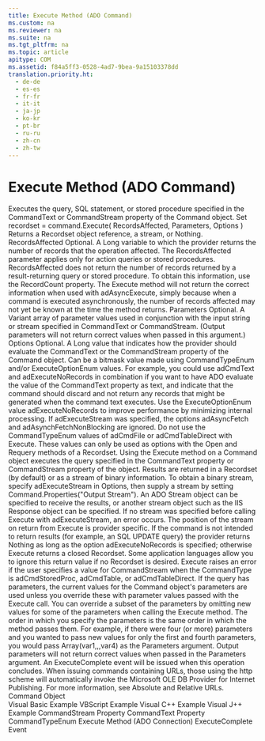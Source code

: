 ```yaml
---
title: Execute Method (ADO Command)
ms.custom: na
ms.reviewer: na
ms.suite: na
ms.tgt_pltfrm: na
ms.topic: article
apitype: COM
ms.assetid: f84a5ff3-0528-4ad7-9bea-9a15103378dd
translation.priority.ht: 
  - de-de
  - es-es
  - fr-fr
  - it-it
  - ja-jp
  - ko-kr
  - pt-br
  - ru-ru
  - zh-cn
  - zh-tw
---
```

# Execute Method (ADO Command)
<?xml version="1.0" encoding="utf-8"?>
<developerReferenceWithSyntaxDocument xmlns="http://ddue.schemas.microsoft.com/authoring/2003/5" xmlns:xlink="http://www.w3.org/1999/xlink" xmlns:xsi="http://www.w3.org/2001/XMLSchema-instance" xsi:schemaLocation="http://ddue.schemas.microsoft.com/authoring/2003/5 http://dduestorage.blob.core.windows.net/ddueschema/developer.xsd">
  <introduction>
    <para>Executes the query, SQL statement, or stored procedure specified in the <legacyLink xlink:href="4dd7e82a-8da5-4a4e-b439-11a29286fa0e">CommandText</legacyLink> or <legacyLink xlink:href="f78f61b6-87e0-48dc-961e-83d0e20da58e">CommandStream</legacyLink> property of the <legacyLink xlink:href="a02c22fb-542d-465e-a629-30fd59dcbebf">Command object</legacyLink>.</para>
  </introduction>
  <syntaxSection>
    <legacySyntax>
<legacyBold>Set</legacyBold> <parameterReference>recordset</parameterReference> = <parameterReference>command</parameterReference>.<legacyBold>Execute( </legacyBold><parameterReference>RecordsAffected</parameterReference><legacyBold>, </legacyBold><parameterReference>Parameters</parameterReference><legacyBold>, </legacyBold><parameterReference>Options </parameterReference><legacyBold>)</legacyBold></legacySyntax>
  </syntaxSection>
  <returnValue>
    <content>
      <para>Returns a <legacyLink xlink:href="ede1415f-c3df-4cc5-a05b-2576b2b84b60">Recordset</legacyLink> object reference, a stream, or <legacyBold>Nothing</legacyBold>.</para>
    </content>
  </returnValue>
  <parameters>
    <content>
      <definitionTable>
        <definedTerm> <legacyItalic>RecordsAffected</legacyItalic> </definedTerm>
        <definition>
          <para>Optional. A <legacyBold>Long</legacyBold> variable to which the provider returns the number of records that the operation affected. The <legacyItalic>RecordsAffected</legacyItalic> parameter applies only for action queries or stored procedures. <legacyItalic>RecordsAffected</legacyItalic> does not return the number of records returned by a result-returning query or stored procedure. To obtain this information, use the <legacyLink xlink:href="834f0121-394a-44d4-ad7d-999b43a6fe63">RecordCount</legacyLink> property. The <legacyBold>Execute</legacyBold> method will not return the correct information when used with <legacyBold>adAsyncExecute</legacyBold>, simply because when a command is executed asynchronously, the number of records affected may not yet be known at the time the method returns.</para>
        </definition>
        <definedTerm> <legacyItalic>Parameters</legacyItalic> </definedTerm>
        <definition>
          <para>Optional. A <languageKeyword>Variant</languageKeyword> array of parameter values used in conjunction with the input string or stream specified in <legacyBold>CommandText</legacyBold> or <legacyBold>CommandStream</legacyBold>. (Output parameters will not return correct values when passed in this argument.)</para>
        </definition>
        <definedTerm> <legacyItalic>Options</legacyItalic> </definedTerm>
        <definition>
          <para>Optional. A <languageKeyword>Long</languageKeyword> value that indicates how the provider should evaluate the <legacyLink xlink:href="4dd7e82a-8da5-4a4e-b439-11a29286fa0e">CommandText</legacyLink> or the <legacyLink xlink:href="f78f61b6-87e0-48dc-961e-83d0e20da58e">CommandStream</legacyLink> property of the <legacyLink xlink:href="a02c22fb-542d-465e-a629-30fd59dcbebf">Command</legacyLink> object. Can be a bitmask value made using <legacyLink xlink:href="4b1feb9c-a855-40fe-a906-efe688687e9f">CommandTypeEnum</legacyLink> and/or <legacyLink xlink:href="68bfa83a-5df4-4bef-8736-0f88ae8c29ea">ExecuteOptionEnum</legacyLink> values. For example, you could use <legacyBold>adCmdText</legacyBold> and <legacyBold>adExecuteNoRecords</legacyBold> in combination if you want to have ADO evaluate the value of the <legacyBold>CommandText</legacyBold> property as text, and indicate that the command should discard and not return any records that might be generated when the command text executes.</para>
        </definition>
      </definitionTable>
      <alert class="note">
        <para>Use the <legacyBold>ExecuteOptionEnum</legacyBold> value <legacyBold>adExecuteNoRecords</legacyBold> to improve performance by minimizing internal processing. If <legacyBold>adExecuteStream</legacyBold> was specified, the options <legacyBold>adAsyncFetch</legacyBold> and <legacyBold>adAsynchFetchNonBlocking</legacyBold> are ignored. Do not use the <legacyBold>CommandTypeEnum</legacyBold> values of <legacyBold>adCmdFile</legacyBold> or <legacyBold>adCmdTableDirect</legacyBold> with <legacyBold>Execute</legacyBold>. These values can only be used as options with the <legacyLink xlink:href="3236749c-4b71-4235-89e2-ccdfaaa9319d">Open</legacyLink> and <legacyLink xlink:href="d81ab76f-1aa8-4ccf-92ec-b65254dc3ea1">Requery</legacyLink> methods of a <legacyBold>Recordset</legacyBold>.</para>
      </alert>
    </content>
  </parameters>
  <languageReferenceRemarks>
    <content>
      <para>Using the <legacyBold>Execute</legacyBold> method on a <legacyBold>Command</legacyBold> object executes the query specified in the <legacyBold>CommandText</legacyBold> property or <legacyBold>CommandStream</legacyBold> property of the object.</para>
      <para>Results are returned in a <legacyBold>Recordset</legacyBold> (by default) or as a stream of binary information. To obtain a binary stream, specify <legacyBold>adExecuteStream</legacyBold> in <legacyItalic>Options</legacyItalic>, then supply a stream by setting <legacyBold>Command.Properties("Output Stream")</legacyBold>. An ADO <legacyBold>Stream</legacyBold> object can be specified to receive the results, or another stream object such as the IIS Response object can be specified. If no stream was specified before calling <legacyBold>Execute</legacyBold> with <legacyBold>adExecuteStream</legacyBold>, an error occurs. The position of the stream on return from <legacyBold>Execute</legacyBold> is provider specific.</para>
      <para>If the command is not intended to return results (for example, an SQL UPDATE query) the provider returns <legacyBold>Nothing</legacyBold> as long as the option <legacyBold>adExecuteNoRecords</legacyBold> is specified; otherwise Execute returns a closed <legacyBold>Recordset</legacyBold>. Some application languages allow you to ignore this return value if no <legacyBold>Recordset</legacyBold> is desired.</para>
      <para>
        <legacyBold>Execute</legacyBold> raises an error if the user specifies a value for <legacyBold>CommandStream</legacyBold> when the <legacyBold>CommandType</legacyBold> is <legacyBold>adCmdStoredProc</legacyBold>, <legacyBold>adCmdTable</legacyBold>, or <legacyBold>adCmdTableDirect</legacyBold>.</para>
      <para>If the query has parameters, the current values for the <legacyBold>Command</legacyBold> object's parameters are used unless you override these with parameter values passed with the <legacyBold>Execute</legacyBold> call. You can override a subset of the parameters by omitting new values for some of the parameters when calling the <legacyBold>Execute</legacyBold> method. The order in which you specify the parameters is the same order in which the method passes them. For example, if there were four (or more) parameters and you wanted to pass new values for only the first and fourth parameters, you would pass <codeInline>Array(var1,,,var4)</codeInline> as the <legacyItalic>Parameters</legacyItalic> argument.</para>
      <alert class="note">
        <para>Output parameters will not return correct values when passed in the <legacyItalic>Parameters</legacyItalic> argument.</para>
      </alert>
      <para>An <legacyLink xlink:href="62470d42-e511-494c-bec4-ad4591734b7b">ExecuteComplete</legacyLink> event will be issued when this operation concludes.</para>
      <alert class="note">
        <para>When issuing commands containing URLs, those using the http scheme will automatically invoke the <legacyLink xlink:href="66a208d9-b580-4655-a41e-1d36e5b5bfca">Microsoft OLE DB Provider for Internet Publishing</legacyLink>. For more information, see <legacyLink xlink:href="6a34a7ef-50cc-4c3d-82f7-106b9a8f3caf">Absolute and Relative URLs</legacyLink>.</para>
      </alert>
    </content>
  </languageReferenceRemarks>
  <section>
    <title>Applies To</title>
    <content>
      <para>
        <link xlink:href="a02c22fb-542d-465e-a629-30fd59dcbebf">Command Object</link>
      </para>
    </content>
  </section>
  <relatedTopics>
<link xlink:href="ed5e1b60-3769-4b26-a253-1d721e37941d">Visual Basic Example</link>
<link xlink:href="3a7bbf07-2fca-4892-95f4-eec93f2d5e91">VBScript Example</link>
<link xlink:href="ada6acc1-82eb-4cfa-8f2f-617a916ffd8d">Visual C++ Example</link>
<link xlink:href="3c92cb19-c13b-4bb3-b4cd-75dc8f42057c">Visual J++ Example</link>
<link xlink:href="f78f61b6-87e0-48dc-961e-83d0e20da58e">CommandStream Property</link>
<link xlink:href="4dd7e82a-8da5-4a4e-b439-11a29286fa0e">CommandText Property</link>
<link xlink:href="4b1feb9c-a855-40fe-a906-efe688687e9f">CommandTypeEnum</link>
<link xlink:href="03c69320-96b2-4d85-8d49-a13b13e31578">Execute Method (ADO Connection)</link>
<link xlink:href="62470d42-e511-494c-bec4-ad4591734b7b">ExecuteComplete Event</link>
</relatedTopics>
</developerReferenceWithSyntaxDocument>